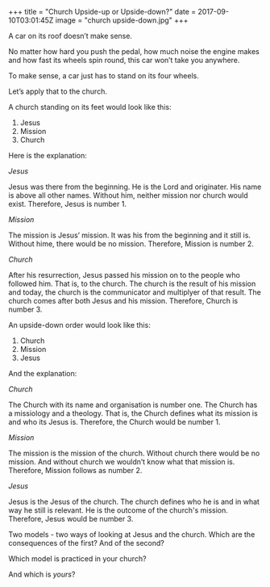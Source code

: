 +++
title = "Church Upside-up or Upside-down?"
date = 2017-09-10T03:01:45Z
image = "church upside-down.jpg"
+++

A car on its roof doesn’t make sense.

No matter how hard you push the pedal, how much noise 
the engine makes and how fast its wheels spin round, 
this car won’t take you anywhere.

To make sense, a car just has to stand on its four wheels. 

Let’s apply that to the church. 

A church standing on its feet would look like this:

1. Jesus
2. Mission
3. Church

Here is the explanation: 

*Jesus*

Jesus was there from the beginning. He is the Lord and originater. His name is above all other names. Without him, neither mission nor church would exist. Therefore, Jesus is number 1. 

*Mission*

The mission is Jesus’ mission. It was his from the beginning and it still is. Without hime, there would be no mission. Therefore, Mission is number 2.

*Church* 

After his resurrection, Jesus passed his mission on to the people who followed him. That is, to the church. The church is the result of his mission and today, the church is the communicator and multiplyer of that result. The church comes after both Jesus and his mission. Therefore, Church is number 3.

An upside-down order would look like this:

1. Church
2. Mission
3. Jesus

And the explanation: 

*Church*

The Church with its name and organisation is number one. The Church has a 
missiology and a theology. That is, the Church defines what its mission is and who 
its Jesus is. Therefore, the Church would be number 1. 

*Mission*

The mission is the mission of the church. Without church there would be no mission. 
And without church we wouldn’t know what that mission is. Therefore, Mission follows as number 2. 

*Jesus*

Jesus is the Jesus of the church. The church defines who he is and in what way he still is 
relevant. He is the outcome of the church's mission. Therefore, Jesus would be number 3.

Two models - two ways of looking at Jesus and the church. Which are the consequences 
of the first? And of the second?

Which model is practiced in your church?

And which is *yours*?